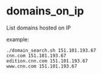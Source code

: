 # domains_on_ip
List domains hosted on IP

example:
```shell
./domain_search.sh 151.101.193.67
cnn.com 151.101.193.67
edition.cnn.com 151.101.193.67
www.cnn.com 151.101.193.67
```
